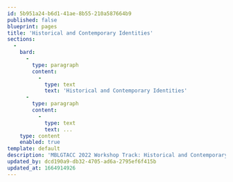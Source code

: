 ```yaml
---
id: 5b951a24-b6d1-41ae-8b55-210a587664b9
published: false
blueprint: pages
title: 'Historical and Contemporary Identities'
sections:
  -
    bard:
      -
        type: paragraph
        content:
          -
            type: text
            text: 'Historical and Contemporary Identities'
      -
        type: paragraph
        content:
          -
            type: text
            text: ...
    type: content
    enabled: true
template: default
description: 'MBLGTACC 2022 Workshop Track: Historical and Contemporary Identities'
updated_by: dcd190a9-db32-4705-ad6a-2795ef6f415b
updated_at: 1664914926
---
```

